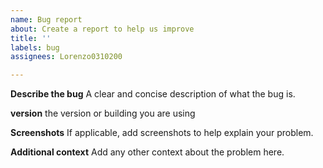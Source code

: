 ```yaml
---
name: Bug report
about: Create a report to help us improve
title: ''
labels: bug
assignees: Lorenzo0310200

---
```


**Describe the bug**
A clear and concise description of what the bug is.

**version**
the version or building you are using

**Screenshots**
If applicable, add screenshots to help explain your problem.


**Additional context**
Add any other context about the problem here.
